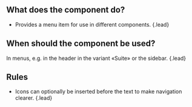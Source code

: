 ## What does the component do?
* Provides a menu item for use in different components. {.lead}

## When should the component be used?
In menus, e.g. in the <sbb-link variant="inline" type="button" href="/en/design-system/lean/components/header/">header</sbb-link> in the variant «Suite» or the <sbb-link variant="inline" type="button" href="/en/design-system/lean/components/sidebar/">sidebar</sbb-link>. {.lead}

## Rules
* Icons can optionally be inserted before the text to make navigation clearer. {.lead}